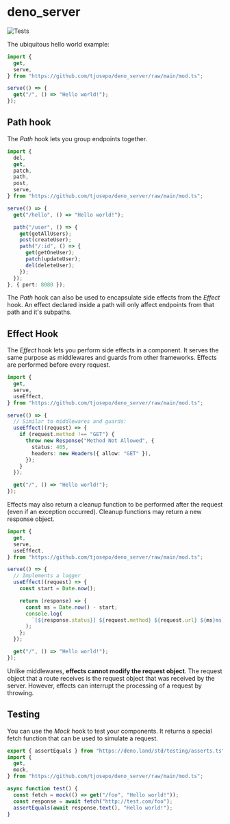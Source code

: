 # deno_server

![Tests](https://github.com/tjosepo/deno-server/actions/workflows/tests.yml/badge.svg)

The ubiquitous hello world example:

```ts
import {
  get,
  serve,
} from "https://github.com/tjosepo/deno_server/raw/main/mod.ts";

serve(() => {
  get("/", () => "Hello world!");
});
```

## Path hook

The _Path_ hook lets you group endpoints together.

```ts
import {
  del,
  get,
  patch,
  path,
  post,
  serve,
} from "https://github.com/tjosepo/deno_server/raw/main/mod.ts";

serve(() => {
  get("/hello", () => "Hello world!");

  path("/user", () => {
    get(getAllUsers);
    post(createUser);
    path("/:id", () => {
      get(getOneUser);
      patch(updateUser);
      del(deleteUser);
    });
  });
}, { port: 8080 });
```

The _Path_ hook can also be used to encapsulate side effects from the _Effect_
hook. An effect declared inside a path will only affect endpoints from that path
and it's subpaths.

## Effect Hook

The _Effect_ hook lets you perform side effects in a component. It serves the
same purpose as middlewares and guards from other frameworks. Effects are
performed before every request.

```ts
import {
  get,
  serve,
  useEffect,
} from "https://github.com/tjosepo/deno_server/raw/main/mod.ts";

serve(() => {
  // Similar to middlewares and guards:
  useEffect((request) => {
    if (request.method !== "GET") {
      throw new Response("Method Not Allowed", {
        status: 405,
        headers: new Headers({ allow: "GET" }),
      });
    }
  });

  get("/", () => "Hello world!");
});
```

Effects may also return a cleanup function to be performed after the request
(even if an exception occurred). Cleanup functions may return a new response
object.

```ts
import {
  get,
  serve,
  useEffect,
} from "https://github.com/tjosepo/deno_server/raw/main/mod.ts";

serve(() => {
  // Implements a logger
  useEffect((request) => {
    const start = Date.now();

    return (response) => {
      const ms = Date.now() - start;
      console.log(
        `[${response.status}] ${request.method} ${request.url} ${ms}ms`,
      );
    };
  });

  get("/", () => "Hello world!");
});
```

Unlike middlewares, **effects cannot modify the request object**. The request
object that a route receives is the request object that was received by the
server. However, effects can interrupt the processing of a request by throwing.

## Testing

You can use the _Mock_ hook to test your components. It returns a special fetch
function that can be used to simulate a request.

```ts
export { assertEquals } from "https://deno.land/std/testing/asserts.ts";
import {
  get,
  mock,
} from "https://github.com/tjosepo/deno_server/raw/main/mod.ts";

async function test() {
  const fetch = mock(() => get("/foo", "Hello world!"));
  const response = await fetch("http://test.com/foo");
  assertEquals(await response.text(), "Hello world!");
}
```
